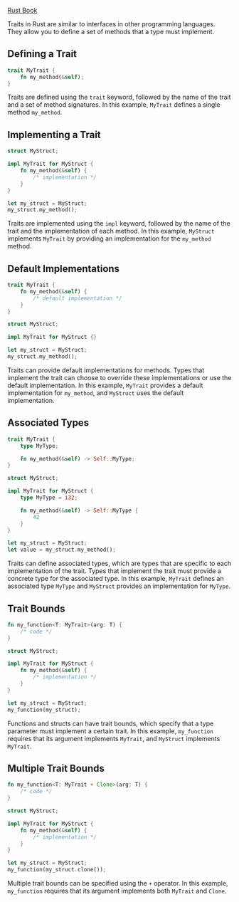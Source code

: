 [Rust Book](https://doc.rust-lang.org/book/ch10-02-traits.html)

Traits in Rust are similar to interfaces in other programming languages. They allow you to define a set of methods that a type must implement.

## Defining a Trait

```rust
trait MyTrait {
    fn my_method(&self);
}
```

Traits are defined using the `trait` keyword, followed by the name of the trait and a set of method signatures. In this example, `MyTrait` defines a single method `my_method`.

## Implementing a Trait

```rust
struct MyStruct;

impl MyTrait for MyStruct {
    fn my_method(&self) {
        /* implementation */
    }
}

let my_struct = MyStruct;
my_struct.my_method();
```

Traits are implemented using the `impl` keyword, followed by the name of the trait and the implementation of each method. In this example, `MyStruct` implements `MyTrait` by providing an implementation for the `my_method` method.

## Default Implementations

```rust
trait MyTrait {
    fn my_method(&self) {
        /* default implementation */
    }
}

struct MyStruct;

impl MyTrait for MyStruct {}

let my_struct = MyStruct;
my_struct.my_method();
```

Traits can provide default implementations for methods. Types that implement the trait can choose to override these implementations or use the default implementation. In this example, `MyTrait` provides a default implementation for `my_method`, and `MyStruct` uses the default implementation.

## Associated Types

```rust
trait MyTrait {
    type MyType;

    fn my_method(&self) -> Self::MyType;
}

struct MyStruct;

impl MyTrait for MyStruct {
    type MyType = i32;

    fn my_method(&self) -> Self::MyType {
        42
    }
}

let my_struct = MyStruct;
let value = my_struct.my_method();
```

Traits can define associated types, which are types that are specific to each implementation of the trait. Types that implement the trait must provide a concrete type for the associated type. In this example, `MyTrait` defines an associated type `MyType` and `MyStruct` provides an implementation for `MyType`.

## Trait Bounds

```rust
fn my_function<T: MyTrait>(arg: T) {
    /* code */
}

struct MyStruct;

impl MyTrait for MyStruct {
    fn my_method(&self) {
        /* implementation */
    }
}

let my_struct = MyStruct;
my_function(my_struct);
```

Functions and structs can have trait bounds, which specify that a type parameter must implement a certain trait. In this example, `my_function` requires that its argument implements `MyTrait`, and `MyStruct` implements `MyTrait`.

## Multiple Trait Bounds

```rust
fn my_function<T: MyTrait + Clone>(arg: T) {
    /* code */
}

struct MyStruct;

impl MyTrait for MyStruct {
    fn my_method(&self) {
        /* implementation */
    }
}

let my_struct = MyStruct;
my_function(my_struct.clone());
```

Multiple trait bounds can be specified using the `+` operator. In this example, `my_function` requires that its argument implements both `MyTrait` and `Clone`.